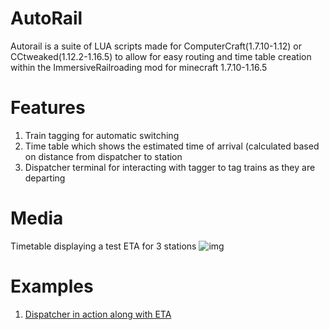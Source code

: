 # AutoRail

Autorail is a suite of LUA scripts made for ComputerCraft(1.7.10-1.12) or CCtweaked(1.12.2-1.16.5) to allow for easy routing and time table creation within the ImmersiveRailroading mod for minecraft 1.7.10-1.16.5 

# Features
1. Train tagging for automatic switching 
2. Time table which shows the estimated time of arrival (calculated based on distance from dispatcher to station
3. Dispatcher terminal for interacting with tagger to tag trains as they are departing

# Media
Timetable displaying a test ETA for 3 stations
![img](https://i.imgur.com/a52cKY7.png)

# Examples
1. [Dispatcher in action along with ETA](https://www.youtube.com/watch?v=cQClyFeNvg0&ab_channel=TheNasaGuy)
